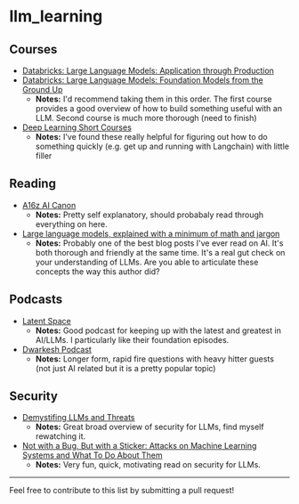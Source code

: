 # llm_learning

## Courses

- [Databricks: Large Language Models: Application through Production](https://www.edx.org/learn/computer-science/databricks-large-language-models-application-through-production)
- [Databricks: Large Language Models: Foundation Models from the Ground Up](https://www.edx.org/learn/computer-science/databricks-large-language-models-foundation-models-from-the-ground-up)
  - **Notes:** I'd recommend taking them in this order. The first course provides a good overview of how to build something useful with an LLM. Second course is much more thorough (need to finish)
- [Deep Learning Short Courses](https://www.deeplearning.ai/short-courses/)
  - **Notes:** I've found these really helpful for figuring out how to do something quickly (e.g. get up and running with Langchain) with little filler

   
## Reading
- [A16z AI Canon](https://a16z.com/ai-canon/)
  - **Notes:** Pretty self explanatory, should probabaly read through everything on here.
- [Large language models, explained with a minimum of math and jargon](https://www.understandingai.org/p/large-language-models-explained-with)
  - **Notes:** Probably one of the best blog posts I've ever read on AI. It's both thorough and friendly at the same time. It's a real gut check on your understanding of LLMs. Are you able to articulate these concepts the way this author did?

## Podcasts
- [Latent Space](https://www.google.com/url?sa=t&rct=j&q=&esrc=s&source=web&cd=&ved=2ahUKEwi22sLVrtmDAxWRlIkEHWP4AA0QFnoECBUQAQ&url=https%3A%2F%2Fpodcasts.apple.com%2Fus%2Fpodcast%2Flatent-space-the-ai-engineer-podcast-codegen-agents%2Fid1674008350&usg=AOvVaw1diCSuLVCEVR52PFrOOIYt&opi=89978449)
  - **Notes:** Good podcast for keeping up with the latest and greatest in AI/LLMs. I particularly like their foundation episodes.
- [Dwarkesh Podcast](https://www.google.com/url?sa=t&rct=j&q=&esrc=s&source=web&cd=&cad=rja&uact=8&ved=2ahUKEwi71uX4rtmDAxUPjokEHSNCAfcQFnoECBUQAQ&url=https%3A%2F%2Fpodcasts.apple.com%2Fus%2Fpodcast%2Fdwarkesh-podcast%2Fid1516093381&usg=AOvVaw0ey-NOUFZ88ccXVDDLl7TC&opi=89978449)
  - **Notes:** Longer form, rapid fire questions with heavy hitter guests (not just AI related but it is a pretty popular topic)

## Security
- [Demystifing LLMs and Threats](https://www.youtube.com/watch?v=q_gDtOu1_7E)
  - **Notes:** Great broad overview of security for LLMs, find myself rewatching it. 
- [Not with a Bug, But with a Sticker: Attacks on Machine Learning Systems and What To Do About Them](https://www.amazon.com/Not-Bug-But-Sticker-Learning/dp/1119883989)
  - **Notes:** Very fun, quick, motivating read on security for LLMs.


---

Feel free to contribute to this list by submitting a pull request!
